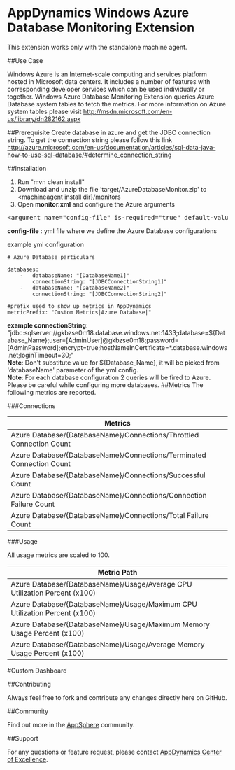 # AppDynamics Windows Azure Database Monitoring Extension

This extension works only with the standalone machine agent.

##Use Case

Windows Azure is an Internet-scale computing and services platform hosted in Microsoft data centers. It includes a number of features with corresponding developer services which can be used individually or together.
Windows Azure Database Monitoring Extension queries Azure Database system tables to fetch the metrics. For more information on Azure system tables please visit http://msdn.microsoft.com/en-us/library/dn282162.aspx 


##Prerequisite
Create database in azure and get the JDBC connection string. To get the connection string please follow this link http://azure.microsoft.com/en-us/documentation/articles/sql-data-java-how-to-use-sql-database/#determine_connection_string

##Installation

1. Run "mvn clean install"
2. Download and unzip the file 'target/AzureDatabaseMonitor.zip' to \<machineagent install dir\}/monitors
3. Open <b>monitor.xml</b> and configure the Azure arguments

<pre>
&lt;argument name="config-file" is-required="true" default-value="monitors/AzureDatabaseMonitor/config.yml" /&gt;
</pre>

<b>config-file</b> : yml file where we define the Azure Database configurations<br/>

example yml configuration
   ```
   # Azure Database particulars
   
   databases:
       -   databaseName: "[DatabaseName1]"
           connectionString: "[JDBCConnectionString1]"
       -   databaseName: "[DatabaseName2]"
           connectionString: "[JDBCConnectionString2]"
   
   #prefix used to show up metrics in AppDynamics
   metricPrefix: "Custom Metrics|Azure Database|"
   
   ```
<b>example connectionString</b>:  "jdbc:sqlserver://gkbzse0m18.database.windows.net:1433;database=${Database_Name};user=[AdminUser]@gkbzse0m18;password=[AdminPassword];encrypt=true;hostNameInCertificate=*.database.windows.net;loginTimeout=30;" 
<br>
<b>Note</b>: Don't substitute value for ${Database_Name}, it will be picked from 'databaseName' parameter of the yml config.
<br>
<b>Note</b>: For each database configuration 2 queries will be fired to Azure. Please be careful while configuring more
databases.
##Metrics
The following metrics are reported.

###Connections

| Metrics|
|---------------- |
|Azure Database/{DatabaseName}/Connections/Throttled Connection Count|
|Azure Database/{DatabaseName}/Connections/Terminated Connection Count|
|Azure Database/{DatabaseName}/Connections/Successful Count|
|Azure Database/{DatabaseName}/Connections/Connection Failure Count|
|Azure Database/{DatabaseName}/Connections/Total Failure Count|

###Usage

All usage metrics are scaled to 100.

| Metric Path  |
|---------------- |
|Azure Database/{DatabaseName}/Usage/Average CPU Utilization Percent (x100)|
|Azure Database/{DatabaseName}/Usage/Maximum CPU Utilization Percent (x100)|
|Azure Database/{DatabaseName}/Usage/Maximum Memory Usage Percent (x100)|
|Azure Database/{DatabaseName}/Usage/Average Memory Usage Percent (x100)|

#Custom Dashboard
![]()

##Contributing

Always feel free to fork and contribute any changes directly here on GitHub.

##Community

Find out more in the [AppSphere]() community.

##Support

For any questions or feature request, please contact [AppDynamics Center of Excellence](mailto:help@appdynamics.com).
